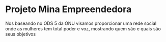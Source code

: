 # Projeto Mina Empreendedora

 Nos baseando no ODS 5 da ONU visamos proporcionar uma rede social onde as mulheres tem total poder e voz, mostrando quem são e quais são seus objetivos
